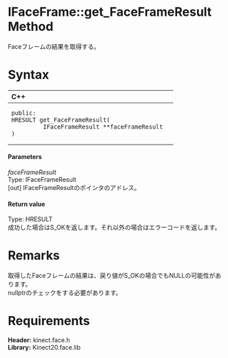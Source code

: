IFaceFrame::get\_FaceFrameResult Method  
=======================================  

Faceフレームの結果を取得する。 <span id="syntaxSection"></span>

Syntax  
======  

<table>
<colgroup>
<col width="100%" />
</colgroup>
<thead>
<tr class="header">
<th align="left">C++</th>
</tr>
</thead>
<tbody>
<tr class="odd">
<td align="left"><pre><code>public:  
HRESULT get_FaceFrameResult(  
         IFaceFrameResult **faceFrameResult  
)</code></pre></td>
</tr>
</tbody>
</table>

<span id="ID4EG"></span>
#### Parameters  

*faceFrameResult*    
Type: IFaceFrameResult  
[out] IFaceFrameResultのポインタのアドレス。  

<span id="ID4EP"></span>
#### Return value  

Type: HRESULT  
成功した場合はS\_OKを返します。それ以外の場合はエラーコードを返します。  

<span id="remarks"></span>

Remarks  
=======  

取得したFaceフレームの結果は、戻り値がS\_OKの場合でもNULLの可能性があります。<br/>nullptrのチェックをする必要があります。  

<span id="requirements"></span>

Requirements  
============  

**Header:** kinect.face.h  
**Library:** Kinect20.face.lib  



<!--Please do not edit the data in the comment block below.-->
<!--
TOCTitle : get_FaceFrameResult Method
RLTitle : IFaceFrame::get_FaceFrameResult Method
KeywordK : get_FaceFrameResult method
KeywordK : IFaceFrame::get_FaceFrameResult method
KeywordF : IFaceFrame::get_FaceFrameResult
KeywordF : get_FaceFrameResult
KeywordF : Microsoft.Kinect.face.IFaceFrame.get_FaceFrameResult(IFaceFrameResult@)
KeywordA : M:Microsoft.Kinect.face.IFaceFrame.get_FaceFrameResult(IFaceFrameResult@)
AssetID : M:Microsoft.Kinect.face.IFaceFrame.get_FaceFrameResult(IFaceFrameResult@)
Locale : en-us
CommunityContent : 1
APIType : Managed
APILocation : 
APIName : Microsoft.Kinect.face.IFaceFrame::get_FaceFrameResult
TargetOS : Windows
TopicType : kbSyntax
DevLang : C++
DocSet : K4Wv2
ProjType : K4Wv2Proj
Technology : Kinect for Windows
Product : Kinect for Windows SDK v2
productversion : 20
-->

